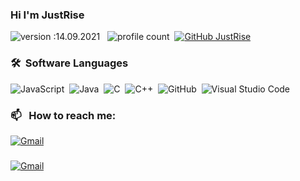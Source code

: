 ### Hi I'm JustRise
![version :14.09.2021](https://img.shields.io/badge/version-17.08.2021-informational) &nbsp;
![profile count](https://komarev.com/ghpvc/?username=JustRise&color=red)&nbsp;
[![GitHub JustRise](https://img.shields.io/github/followers/JustRise?label=follow&style=social)](https://github.com/JustRise)&nbsp;

### 🛠 &nbsp;Software Languages
![JavaScript](https://img.shields.io/badge/-JavaScript-05122A?style=flat&logo=javascript)&nbsp;
![Java](https://img.shields.io/badge/-Java-05122A?style=flat&logo=Java&logoColor=FFA518)&nbsp;
![C](https://img.shields.io/badge/-C-05122A?style=flat&logo=C&logoColor=A8B9CC)&nbsp;
![C++](https://img.shields.io/badge/-C++-05122A?style=flat&logo=C%2B%2B&logoColor=00599C)&nbsp;
![GitHub](https://img.shields.io/badge/-GitHub-05122A?style=flat&logo=github)&nbsp;
![Visual Studio Code](https://img.shields.io/badge/-Visual%20Studio%20Code-05122A?style=flat&logo=visual-studio-code&logoColor=007ACC)&nbsp;

### 📫 &nbsp; How to reach me:
<a href="https://discord.com/users/653723091842891776"><img alt="Gmail" src="https://img.shields.io/badge/Discord Account-2f3236?style=flat&logo=discord&logoColor=blue" /></a> &nbsp;

###
<a href="https://discord.gg/ha6hUtvDVs"><img alt="Gmail" src="https://img.shields.io/badge/Discord Server-2f3236?style=flat&logo=discord&logoColor=blue" /></a> &nbsp;
